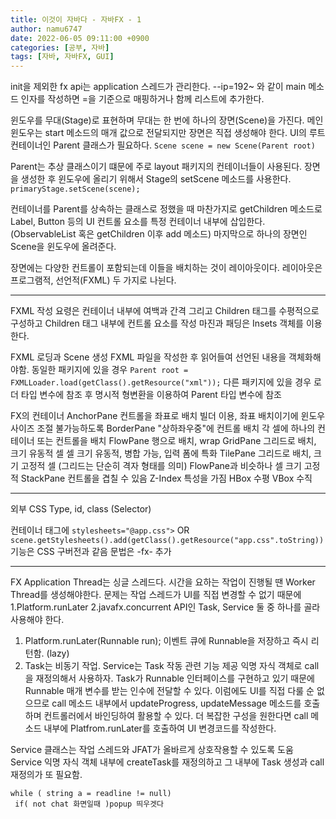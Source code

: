 ```yaml
---
title: 이것이 자바다 - 자바FX - 1
author: namu6747
date: 2022-06-05 09:11:00 +0900
categories: [공부, 자바]
tags: [자바, 자바FX, GUI]
---
```


init을 제외한 fx api는 application 스레드가 관리한다.
--ip=192~ 와 같이 main 메소드 인자를 작성하면
=을 기준으로 매핑하거나 함께 리스트에 추가한다.

윈도우를 무대(Stage)로 표현하며
무대는 한 번에 하나의 장면(Scene)을 가진다.
메인 윈도우는 start 메소드의 매개 값으로 전달되지만
장면은 직접 생성해야 한다.
UI의 루트 컨테이너인 Parent 클래스가 필요하다.
```Scene scene = new Scene(Parent root)```

Parent는 추상 클래스이기 떄문에
주로 layout 패키지의 컨테이너들이 사용된다.
장면을 생성한 후 윈도우에 올리기 위해서
Stage의 setScene 메소드를 사용한다.
```primaryStage.setScene(scene);```

컨테이너를 Parent를 상속하는 클래스로 정했을 때
마찬가지로 getChildren 메소드로 Label, Button 등의
UI 컨트롤 요소를 특정 컨테이너 내부에 삽입한다. 
(ObservableList 혹은 getChildren 이후 add 메소드)
마지막으로 하나의 장면인 Scene을 윈도우에 올려준다.

장면에는 다양한 컨트롤이 포함되는데
이들을 배치하는 것이 레이아웃이다.
레이아웃은 프로그램적, 선언적(FXML) 두 가지로 나뉜다.

 - - - 

FXML 작성 요령은
컨테이너 내부에 여백과 간격 그리고 Children 태그를
수평적으로 구성하고 Children 태그 내부에 컨트롤 요소를 작성
마진과 패딩은 Insets 객체를 이용한다.

FXML 로딩과 Scene 생성
FXML 파일을 작성한 후 읽어들여 선언된 내용을 객체화해야함.
동일한 패키지에 있을 경우
```Parent root = FXMLLoader.load(getClass().getResource("xml"));```
다른 패키지에 있을 경우
로더 타입 변수에 참조 후 명시적 형변환을 이용하여
Parent 타입 변수에 참조

FX의 컨테이너
AnchorPane 컨트롤을 좌표로 배치
 빌더 이용, 좌표 배치이기에 윈도우 사이즈 조절 불가능하도록
BorderPane "상하좌우중"에 컨트롤 배치
 각 셀에 하나의 컨테이너 또는 컨트롤을 배치
FlowPane 행으로 배치, wrap
GridPane 그리드로 배치, 크기 유동적 셀
 셀 크기 유동적, 병합 가능, 입력 폼에 특화
TilePane 그리드로 배치, 크기 고정적 셀 (그리드는 단순히 격자 형태를 의미)
 FlowPane과 비슷하나 셀 크기 고정적
StackPane 컨트롤을 겹칠 수 있음
 Z-Index 특성을 가짐
HBox 수평 VBox 수직

 - - -

외부 CSS 
Type, id, class (Selector)
 
컨테이너 태그에 ```stylesheets="@app.css">``` OR
```scene.getStylesheets().add(getClass().getResource("app.css".toString))```
기능은 CSS 구버전과 같음 문법은 -fx- 추가

 - - - 

FX Application Thread는 싱글 스레드다.
시간을 요하는 작업이 진행될 땐 Worker Thread를 생성해야한다.
문제는 작업 스레드가 UI를 직접 변경할 수 없기 때문에
1.Platform.runLater
2.javafx.concurrent API인 Task, Service
둘 중 하나를 골라 사용해야 한다.
1. Platform.runLater(Runnable run);
이벤트 큐에 Runnable을 저장하고 즉시 리턴함. (lazy)
2. Task는 비동기 작업. Service는 Task 작동 관련 기능 제공
익명 자식 객체로 call을 재정의해서 사용하자.
Task가 Runnable 인터페이스를 구현하고 있기 때문에
Runnable 매개 변수를 받는 인수에 전달할 수 있다.
이럼에도 UI를 직접 다룰 순 없으므로
call 메소드 내부에서 updateProgress, updateMessage 메소드를 호출하며
컨트롤러에서 바인딩하여 활용할 수 있다.
더 복잡한 구성을 원한다면 call 메소드 내부에
Platfrom.runLater를 호출하여 UI 변경코드를 작성한다.

Service 클래스는 작업 스레드와 JFAT가 올바르게 상호작용할 수 있도록 도움
Service 익명 자식 객체 내부에 createTask를 재정의하고
그 내부에 Task 생성과 call 재정의가 또 필요함.

```
while ( string a = readline != null)
 if( not chat 화면일때 )popup 띄우겟다
```

 